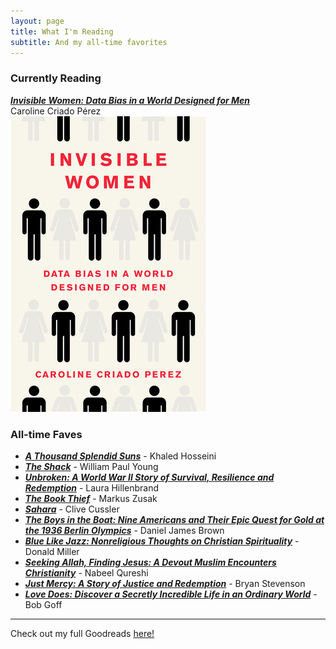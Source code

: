 ```yaml
---
layout: page
title: What I'm Reading
subtitle: And my all-time favorites
---
```


### Currently Reading

[**_Invisible Women: Data Bias in a World Designed for Men_**](https://www.goodreads.com/book/show/41104077-invisible-women)
\
Caroline Criado Pérez
\
![Cover of Invisible Women by Caroline Criado Pérez](assets/img/read-img/inv-women.jpg)



### All-time Faves
- [**_A Thousand Splendid Suns_**](https://www.goodreads.com/book/show/128029.A_Thousand_Splendid_Suns) - Khaled Hosseini
- [**_The Shack_**](https://www.goodreads.com/book/show/1812457.The_Shack) - William Paul Young
- [**_Unbroken: A World War II Story of Survival, Resilience and Redemption_**](https://www.goodreads.com/book/show/8664353-unbroken) - Laura Hillenbrand
- [**_The Book Thief_**](https://www.goodreads.com/book/show/19063.The_Book_Thief) - Markus Zusak
- [**_Sahara_**](https://www.goodreads.com/book/show/41716.Sahara) - Clive Cussler
- [**_The Boys in the Boat: Nine Americans and Their Epic Quest for Gold at the 1936 Berlin Olympics_**](https://www.goodreads.com/book/show/16158509-the-boys-in-the-boat) - Daniel James Brown
- [**_Blue Like Jazz: Nonreligious Thoughts on Christian Spirituality_**](https://www.goodreads.com/book/show/7214.Blue_Like_Jazz) - Donald Miller
- [**_Seeking Allah, Finding Jesus: A Devout Muslim Encounters Christianity_**](https://www.goodreads.com/book/show/18289396-seeking-allah-finding-jesus) - Nabeel Qureshi
- [**_Just Mercy: A Story of Justice and Redemption_**](https://www.goodreads.com/book/show/20342617-just-mercy) - Bryan Stevenson
- [**_Love Does: Discover a Secretly Incredible Life in an Ordinary World_**](https://www.goodreads.com/book/show/13497505-love-does) - Bob Goff



---
Check out my full Goodreads [here!](https://www.goodreads.com/user/show/51852298-brett-dickinson)
